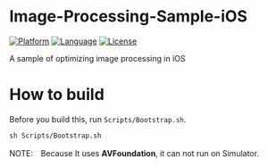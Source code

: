 # Image-Processing-Sample-iOS

[![Platform](http://img.shields.io/badge/platform-ios-blue.svg?style=flat)](https://developer.apple.com/iphone/index.action)
[![Language](http://img.shields.io/badge/language-swift-brightgreen.svg?style=flat)](https://developer.apple.com/swift)
[![License](http://img.shields.io/badge/license-MIT-lightgrey.svg?style=flat)](http://mit-license.org)

A sample of optimizing image processing in iOS

# How to build

Before you build this, run `Scripts/Bootstrap.sh`.

```
sh Scripts/Bootstrap.sh
```

NOTE:　Because It uses **AVFoundation**, it can not run on Simulator.
